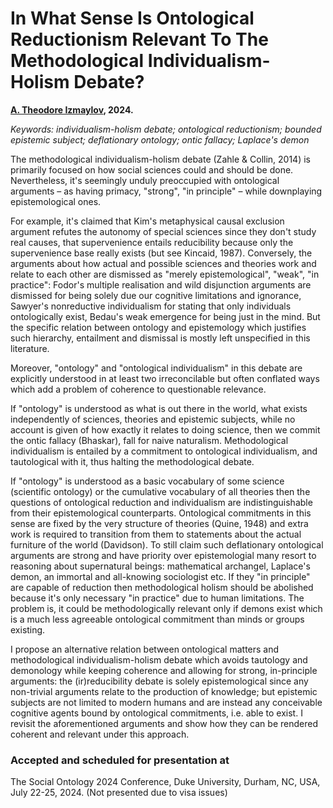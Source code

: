 # In What Sense Is Ontological Reductionism Relevant To The Methodological Individualism-Holism Debate?

**[A. Theodore Izmaylov](https://theodoreizmaylov.com/), 2024.**

*Keywords: individualism-holism debate; ontological reductionism; bounded epistemic subject; deflationary ontology; ontic fallacy; Laplace's demon*

The methodological individualism-holism debate (Zahle & Collin, 2014) is primarily focused on how social sciences could and should be done. Nevertheless, it's seemingly unduly preoccupied with ontological arguments – as having primacy, "strong", "in principle" – while downplaying epistemological ones.

For example, it's claimed that Kim's metaphysical causal exclusion argument refutes the autonomy of special sciences since they don't study real causes, that supervenience entails reducibility because only the supervenience base really exists (but see Kincaid, 1987). Conversely, the arguments about how actual and possible sciences and theories work and relate to each other are dismissed as "merely epistemological", "weak", "in practice": Fodor's multiple realisation and wild disjunction arguments are dismissed for being solely due our cognitive limitations and ignorance, Sawyer's nonreductive individualism for stating that only individuals ontologically exist, Bedau's weak emergence for being just in the mind. But the specific relation between ontology and epistemology which justifies such hierarchy, entailment and dismissal is mostly left unspecified in this literature.

Moreover, "ontology" and "ontological individualism" in this debate are explicitly understood in at least two irreconcilable but often conflated ways which add a problem of coherence to questionable relevance.

If "ontology" is understood as what is out there in the world, what exists independently of sciences, theories and epistemic subjects, while no account is given of how exactly it relates to doing science, then we commit the ontic fallacy (Bhaskar), fall for naive naturalism. Methodological individualism is entailed by a commitment to ontological individualism, and tautological with it, thus halting the methodological debate.

If "ontology" is understood as a basic vocabulary of some science (scientific ontology) or the cumulative vocabulary of all theories then the questions of ontological reduction and individualism are indistinguishable from their epistemological counterparts. Ontological commitments in this sense are fixed by the very structure of theories (Quine, 1948) and extra work is required to transition from them to statements about the actual furniture of the world (Davidson). To still claim such deflationary ontological arguments are strong and have priority over epistemologial many resort to reasoning about supernatural beings: mathematical archangel, Laplace's demon, an immortal and all-knowing sociologist etc. If they "in principle" are capable of reduction then methodological holism should be abolished because it's only necessary "in practice" due to human limitations. The problem is, it could be methodologically relevant only if demons exist which is a much less agreeable ontological commitment than minds or groups existing.

I propose an alternative relation between ontological matters and methodological individualism-holism debate which avoids tautology and demonology while keeping coherence and allowing for strong, in-principle arguments: the (ir)reducibility debate is solely epistemological since any non-trivial arguments relate to the production of knowledge; but epistemic subjects are not limited to modern humans and are instead any conceivable cognitive agents bound by ontological commitments, i.e. able to exist. I revisit the aforementioned arguments and show how they can be rendered coherent and relevant under this approach.

### Accepted and scheduled for presentation at

The Social Ontology 2024 Conference, Duke University, Durham, NC, USA, July 22-25, 2024. (Not presented due to visa issues)